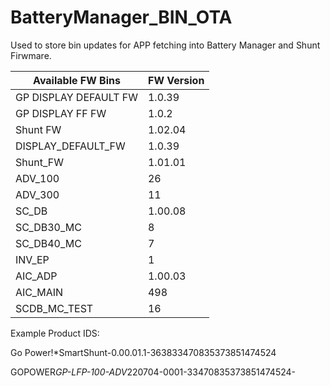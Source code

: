 # BatteryManager_BIN_OTA


Used to store bin updates for APP fetching into Battery Manager and Shunt Firwmare. 


|  Available FW Bins  | FW Version|
|---------------------|-----------|
|GP DISPLAY DEFAULT FW|  1.0.39   |
|  GP DISPLAY FF FW   |  1.0.2    |
|       Shunt FW      |  1.02.04  |
| DISPLAY_DEFAULT_FW  |  1.0.39   |
|       Shunt_FW      |  1.01.01  |
|       ADV_100       |  26       |
|       ADV_300       |  11       |
|       SC_DB         |  1.00.08  | 
|       SC_DB30_MC    |  8        | 
|       SC_DB40_MC    |  7        | 
|       INV_EP        |  1        |
|       AIC_ADP       |  1.00.03  |
|       AIC_MAIN      |  498      |
|       SCDB_MC_TEST  |  16       |

Example Product IDS:

Go Power!*SmartShunt-0.00.01.1-363833470835373851474524

GOPOWER*GP-LFP-100-ADV*220704-0001-33470835373851474524-
